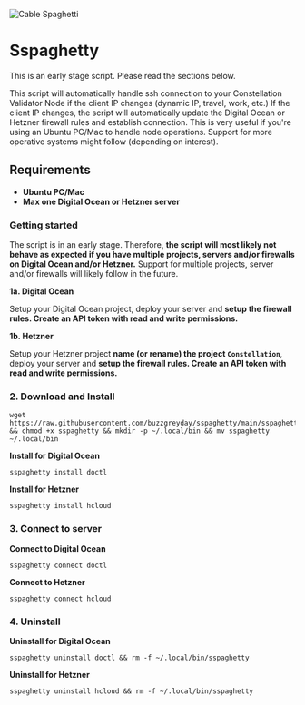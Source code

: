![Cable Spaghetti](https://helios-i.mashable.com/imagery/articles/05Iodbvms58ia2wLGLaBa0C/hero-image.fill.size_1248x702.v1623387584.jpg)
# Sspaghetty

This is an early stage script. Please read the sections below.

This script will automatically handle ssh connection to your Constellation Validator Node if the client IP changes (dynamic IP, travel, work, etc.) If the client IP changes, the script will automatically update the Digital Ocean or Hetzner firewall rules and establish connection. This is very useful if you're using an Ubuntu PC/Mac to handle node operations. Support for more operative systems might follow (depending on interest). 

## Requirements

* __**Ubuntu PC/Mac**__
* __**Max one Digital Ocean or Hetzner server**__

### Getting started

The script is in an early stage. Therefore, __**the script will most likely not behave as expected if you have multiple projects, servers and/or firewalls on Digital Ocean and/or Hetzner.**__ Support for multiple projects, server and/or firewalls will likely follow in the future.

**1a. Digital Ocean**

Setup your Digital Ocean project, deploy your server and __**setup the firewall rules. Create an API token with read and write permissions.**__

**1b. Hetzner**

Setup your Hetzner project __**name (or rename) the project `Constellation`**__, deploy your server and __**setup the firewall rules. Create an API token with read and write permissions.**__

### 2. Download and Install
```
wget https://raw.githubusercontent.com/buzzgreyday/sspaghetty/main/sspaghetty && chmod +x sspaghetty && mkdir -p ~/.local/bin && mv sspaghetty ~/.local/bin
```
**Install for Digital Ocean**
```
sspaghetty install doctl
```
**Install for Hetzner**
```
sspaghetty install hcloud
```
### 3. Connect to server
**Connect to Digital Ocean**
```
sspaghetty connect doctl
```
**Connect to Hetzner**
```
sspaghetty connect hcloud
```
### 4. Uninstall
**Uninstall for Digital Ocean**
```
sspaghetty uninstall doctl && rm -f ~/.local/bin/sspaghetty
```
**Uninstall for Hetzner**
```
sspaghetty uninstall hcloud && rm -f ~/.local/bin/sspaghetty
```